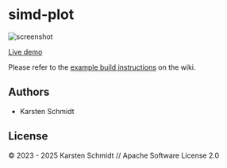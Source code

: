 # simd-plot

![screenshot](https://raw.githubusercontent.com/thi-ng/umbrella/develop/assets/examples/simd-plot.png)

[Live demo](http://demo.thi.ng/umbrella/simd-plot/)

Please refer to the [example build instructions](https://github.com/thi-ng/umbrella/wiki/Example-build-instructions) on the wiki.

## Authors

- Karsten Schmidt

## License

&copy; 2023 - 2025 Karsten Schmidt // Apache Software License 2.0
